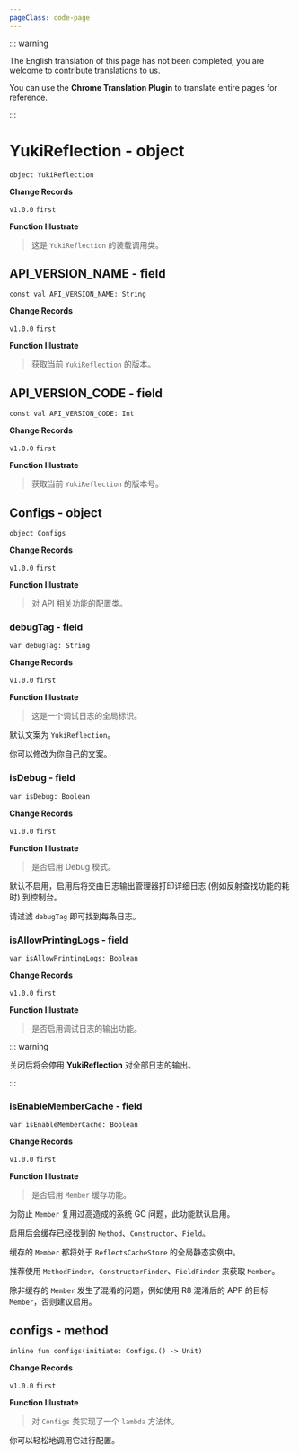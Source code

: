 ```yaml
---
pageClass: code-page
---
```


::: warning

The English translation of this page has not been completed, you are welcome to contribute translations to us.

You can use the **Chrome Translation Plugin** to translate entire pages for reference.

:::

# YukiReflection <span class="symbol">- object</span>

```kotlin:no-line-numbers
object YukiReflection
```

**Change Records**

`v1.0.0` `first`

**Function Illustrate**

> 这是 `YukiReflection` 的装载调用类。

## API_VERSION_NAME <span class="symbol">- field</span>

```kotlin:no-line-numbers
const val API_VERSION_NAME: String
```

**Change Records**

`v1.0.0` `first`

**Function Illustrate**

> 获取当前 `YukiReflection` 的版本。

## API_VERSION_CODE <span class="symbol">- field</span>

```kotlin:no-line-numbers
const val API_VERSION_CODE: Int
```

**Change Records**

`v1.0.0` `first`

**Function Illustrate**

> 获取当前 `YukiReflection` 的版本号。

## Configs <span class="symbol">- object</span>

```kotlin:no-line-numbers
object Configs
```

**Change Records**

`v1.0.0` `first`

**Function Illustrate**

> 对 API 相关功能的配置类。

### debugTag <span class="symbol">- field</span>

```kotlin:no-line-numbers
var debugTag: String
```

**Change Records**

`v1.0.0` `first`

**Function Illustrate**

> 这是一个调试日志的全局标识。

默认文案为 `YukiReflection`。

你可以修改为你自己的文案。

### isDebug <span class="symbol">- field</span>

```kotlin:no-line-numbers
var isDebug: Boolean
```

**Change Records**

`v1.0.0` `first`

**Function Illustrate**

> 是否启用 Debug 模式。

默认不启用，启用后将交由日志输出管理器打印详细日志 (例如反射查找功能的耗时) 到控制台。

请过滤 `debugTag` 即可找到每条日志。

### isAllowPrintingLogs <span class="symbol">- field</span>

```kotlin:no-line-numbers
var isAllowPrintingLogs: Boolean
```

**Change Records**

`v1.0.0` `first`

**Function Illustrate**

> 是否启用调试日志的输出功能。

::: warning

关闭后将会停用 **YukiReflection** 对全部日志的输出。

:::

### isEnableMemberCache <span class="symbol">- field</span>

```kotlin:no-line-numbers
var isEnableMemberCache: Boolean
```

**Change Records**

`v1.0.0` `first`

**Function Illustrate**

> 是否启用 `Member` 缓存功能。

为防止 `Member` 复用过高造成的系统 GC 问题，此功能默认启用。

启用后会缓存已经找到的 `Method`、`Constructor`、`Field`。

缓存的 `Member` 都将处于 `ReflectsCacheStore` 的全局静态实例中。

推荐使用 `MethodFinder`、`ConstructorFinder`、`FieldFinder` 来获取 `Member`。

除非缓存的 `Member` 发生了混淆的问题，例如使用 R8 混淆后的 APP 的目标 `Member`，否则建议启用。

## configs <span class="symbol">- method</span>

```kotlin:no-line-numbers
inline fun configs(initiate: Configs.() -> Unit)
```

**Change Records**

`v1.0.0` `first`

**Function Illustrate**

> 对 `Configs` 类实现了一个 `lambda` 方法体。

你可以轻松地调用它进行配置。